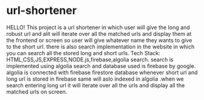 # url-shortener
HELLO!
This project is a url shortener in which user will give the long and robust url and alit will iterate over all the matched urls and display them at the frontend or screen so user will give whatever name they wants to give to the short url. there is also search implementation in the website in which you can search all the stored long and short urls.
Tech Stack:
HTML,CSS,JS,EXPRESS,NODE.js,firebase,algolia search.
search is implemented using algolia search and database used is firebase by google. algolia is connected with firebase firestore database whenever short url and long url is stored in firebase same will aslo indexed in algolia .when we search entering long url it will iterate over all the urls and display all the matched urls on screen.
